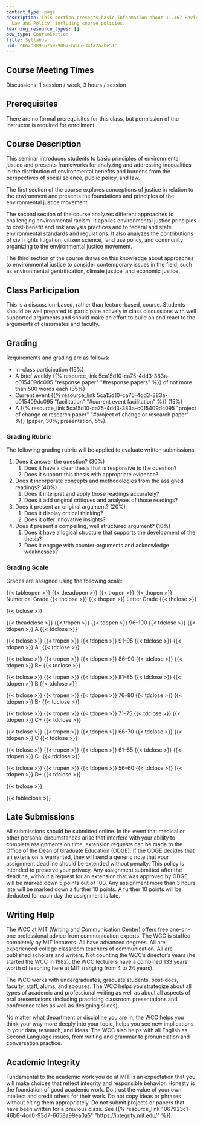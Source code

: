 ```yaml
---
content_type: page
description: This section presents basic information about 11.367 Environmental Justice
  Law and Policy, including course policies.
learning_resource_types: []
ocw_type: CourseSection
title: Syllabus
uid: c662d889-6259-9007-bd75-34fa7a2be51c
---
```


Course Meeting Times
--------------------

Discussions: 1 session / week, 3 hours / session

Prerequisites
-------------

There are no formal prerequisites for this class, but permission of the instructor is required for enrollment.

Course Description
------------------

This seminar introduces students to basic principles of environmental justice and presents frameworks for analyzing and addressing inequalities in the distribution of environmental benefits and burdens from the perspectives of social science, public policy, and law.

The first section of the course explores conceptions of justice in relation to the environment and presents the foundations and principles of the environmental justice movement.

The second section of the course analyzes different approaches to challenging environmental racism. It applies environmental justice principles to cost-benefit and risk analysis practices and to federal and state environmental standards and regulations. It also analyzes the contributions of civil rights litigation, citizen science, land use policy, and community organizing to the environmental justice movement.

The third section of the course draws on this knowledge about approaches to environmental justice to consider contemporary issues in the field, such as environmental gentrification, climate justice, and economic justice.

Class Participation
-------------------

This is a discussion-based, rather than lecture-based, course. Students should be well prepared to participate actively in class discussions with well supported arguments and should make an effort to build on and react to the arguments of classmates and faculty.

Grading
-------

Requirements and grading are as follows:

*   In-class participation (15%)
*   A brief weekly {{% resource_link 5ca15d10-ca75-4dd3-383a-c015409dc095 "response paper" "#response papers" %}} of not more than 500 words each (35%)
*   Current event {{% resource_link 5ca15d10-ca75-4dd3-383a-c015409dc095 "facilitation" "#current event facilitation" %}} (15%)
*   A {{% resource_link 5ca15d10-ca75-4dd3-383a-c015409dc095 "project of change or research paper" "#project of change or research paper" %}} (paper, 30%; presentation, 5%).

### Grading Rubric

The following grading rubric will be applied to evaluate written submissions:

1.  Does it answer the question? (30%)
    1.  Does it have a clear thesis that is responsive to the question?
    2.  Does it support this thesis with appropriate evidence?
2.  Does it incorporate concepts and methodologies from the assigned readings? (40%)
    1.  Does it interpret and apply those readings accurately?
    2.  Does it add original critiques and analyses of those readings?
3.  Does it present an original argument? (20%)
    1.  Does it display critical thinking?
    2.  Does it offer innovative insights?
4.  Does it present a compelling, well structured argument? (10%)
    1.  Does it have a logical structure that supports the development of the thesis?
    2.  Does it engage with counter-arguments and acknowledge weaknesses?

### Grading Scale

Grades are assigned using the following scale:

{{< tableopen >}}
{{< theadopen >}}
{{< tropen >}}
{{< thopen >}}
Numerical Grade
{{< thclose >}}
{{< thopen >}}
Letter Grade
{{< thclose >}}

{{< trclose >}}

{{< theadclose >}}
{{< tropen >}}
{{< tdopen >}}
96–100
{{< tdclose >}}
{{< tdopen >}}
A
{{< tdclose >}}

{{< trclose >}}
{{< tropen >}}
{{< tdopen >}}
91–95
{{< tdclose >}}
{{< tdopen >}}
A-
{{< tdclose >}}

{{< trclose >}}
{{< tropen >}}
{{< tdopen >}}
86–90
{{< tdclose >}}
{{< tdopen >}}
B+
{{< tdclose >}}

{{< trclose >}}
{{< tropen >}}
{{< tdopen >}}
81–85
{{< tdclose >}}
{{< tdopen >}}
B
{{< tdclose >}}

{{< trclose >}}
{{< tropen >}}
{{< tdopen >}}
76–80
{{< tdclose >}}
{{< tdopen >}}
B-
{{< tdclose >}}

{{< trclose >}}
{{< tropen >}}
{{< tdopen >}}
71–75
{{< tdclose >}}
{{< tdopen >}}
C+
{{< tdclose >}}

{{< trclose >}}
{{< tropen >}}
{{< tdopen >}}
66–70
{{< tdclose >}}
{{< tdopen >}}
C
{{< tdclose >}}

{{< trclose >}}
{{< tropen >}}
{{< tdopen >}}
61–65
{{< tdclose >}}
{{< tdopen >}}
C-
{{< tdclose >}}

{{< trclose >}}
{{< tropen >}}
{{< tdopen >}}
56–60
{{< tdclose >}}
{{< tdopen >}}
D+
{{< tdclose >}}

{{< trclose >}}

{{< tableclose >}}

Late Submissions
----------------

All submissions should be submitted online. In the event that medical or other personal circumstances arise that interfere with your ability to complete assignments on time, extension requests can be made to the Office of the Dean of Graduate Education (ODGE). If the ODGE decides that an extension is warranted, they will send a generic note that your assignment deadline should be extended without penalty. This policy is intended to preserve your privacy. Any assignment submitted after the deadline, without a request for an extension that was approved by ODGE, will be marked down 5 points out of 100. Any assignment more than 3 hours late will be marked down a further 10 points. A further 10 points will be deducted for each day the assignment is late.

Writing Help
------------

The WCC at MIT (Writing and Communication Center) offers free one-on-one professional advice from communication experts. The WCC is staffed completely by MIT lecturers. All have advanced degrees. All are experienced college classroom teachers of communication. All are published scholars and writers. Not counting the WCC’s director’s years (he started the WCC in 1982), the WCC lecturers have a combined 133 years’ worth of teaching here at MIT (ranging from 4 to 24 years).

The WCC works with undergraduates, graduate students, post-docs, faculty, staff, alums, and spouses. The WCC helps you strategize about all types of academic and professional writing as well as about all aspects of oral presentations (including practicing classroom presentations and conference talks as well as designing slides).

No matter what department or discipline you are in, the WCC helps you think your way more deeply into your topic, helps you see new implications in your data, research, and ideas. The WCC also helps with all English as Second Language issues, from writing and grammar to pronunciation and conversation practice.

Academic Integrity
------------------

Fundamental to the academic work you do at MIT is an expectation that you will make choices that reflect integrity and responsible behavior. Honesty is the foundation of good academic work. Do trust the value of your own intellect and credit others for their work. Do not copy ideas or phrases without citing them appropriately. Do not submit projects or papers that have been written for a previous class. See {{% resource_link "067923c1-46b6-4cd0-93d7-6658a99ea0a5" "https://integrity.mit.edu/" %}}.